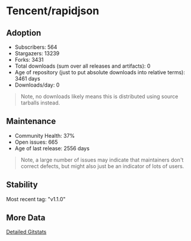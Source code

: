 # Tencent/rapidjson

## Adoption

- Subscribers: 564
- Stargazers: 13239
- Forks: 3431
- Total downloads (sum over all releases and artifacts): 0
- Age of repository (just to put absolute downloads into relative terms): 3461 days
- Downloads/day: 0

> Note, no downloads likely means this is distributed using source tarballs instead.

## Maintenance

- Community Health: 37%
- Open issues: 665
- Age of last release: 2556 days

> Note, a large number of issues may indicate that maintainers don't correct defects, but might also
> just be an indicator of lots of users.

## Stability

Most recent tag: "v1.1.0"

## More Data

[Detailed Gitstats](/bazel-catalog/gitstats/Tencent/rapidjson)

